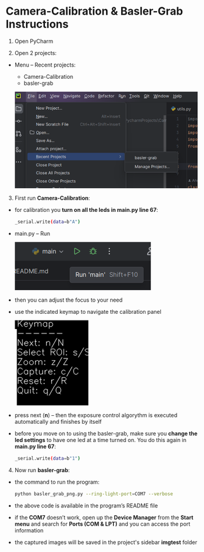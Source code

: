 # Camera-Calibration & Basler-Grab Instructions

1. Open PyCharm

2.	Open 2 projects:
- Menu – Recent projects:
    - Camera-Calibration
    - basler-grab

    ![open_projects](screenshots/open_projects.png)

3.	First run **Camera-Calibration**:
- for calibration you **turn on all the leds in main.py line 67**:
    ```sh
    _serial.write(data=b"A")
    ```
- main.py – Run

    ![main](screenshots/main_run.png)

- then you can adjust the focus to your need

- use the indicated keymap to navigate the calibration panel

    ![keymap](screenshots/keymap.png)

- press next (**n**) – then the exposure control algorythm is executed automatically and finishes by itself
- before you move on to using the basler-grab, make sure you **change the led settings** to have one led at a time turned on. You do this again in **main.py line 67**:
    ```sh
    _serial.write(data=b"1")
    ```

4. Now run **basler-grab**:
- the command to run the program:
    ```sh
    python basler_grab_png.py --ring-light-port=COM7 --verbose
    ```
- the above code is available in the program’s README file

- if the **COM7** doesn’t work, open up the **Device Manager** from the **Start menu** and search for **Ports (COM & LPT)** and you can access the port information
- the captured images will be saved in the project's sidebar **imgtest** folder
